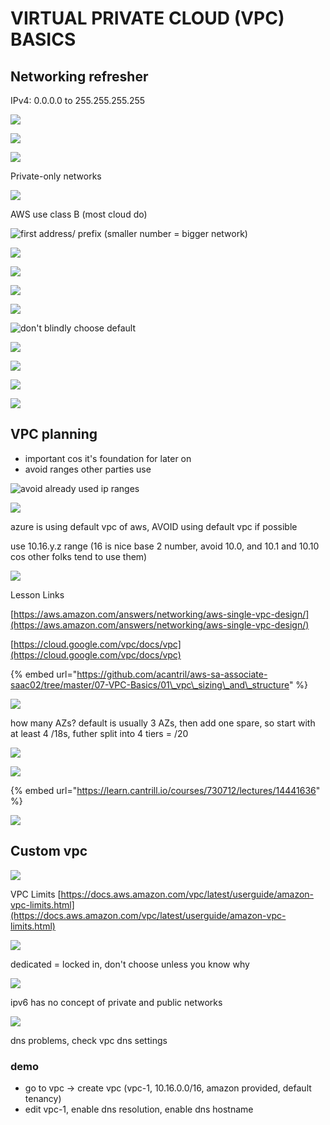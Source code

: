 # VIRTUAL PRIVATE CLOUD \(VPC\) BASICS

## Networking refresher

IPv4: 0.0.0.0 to 255.255.255.255

![](../../../.gitbook/assets/screenshot-2021-07-12-at-9.38.14-pm.png)

![](../../../.gitbook/assets/screenshot-2021-07-12-at-9.38.43-pm.png)

![](../../../.gitbook/assets/screenshot-2021-07-12-at-9.39.12-pm.png)

Private-only networks

![](../../../.gitbook/assets/screenshot-2021-07-12-at-9.40.20-pm.png)

AWS use class B \(most cloud do\)

![first address/ prefix \(smaller number = bigger network\)](../../../.gitbook/assets/screenshot-2021-07-12-at-9.41.11-pm.png)

![](../../../.gitbook/assets/screenshot-2021-07-12-at-9.42.07-pm.png)

![](../../../.gitbook/assets/screenshot-2021-07-12-at-9.42.40-pm.png)

![](../../../.gitbook/assets/screenshot-2021-07-12-at-9.43.47-pm.png)

![](../../../.gitbook/assets/screenshot-2021-07-12-at-9.46.38-pm.png)

![don&apos;t blindly choose default](../../../.gitbook/assets/screenshot-2021-07-12-at-9.47.28-pm.png)

![](../../../.gitbook/assets/screenshot-2021-07-12-at-9.48.21-pm.png)

![](../../../.gitbook/assets/screenshot-2021-07-12-at-9.49.27-pm.png)

![](../../../.gitbook/assets/screenshot-2021-07-12-at-9.51.02-pm.png)

![](../../../.gitbook/assets/screenshot-2021-07-12-at-9.51.19-pm.png)

## VPC planning

* important cos it's foundation for later on
* avoid ranges other parties use

![avoid already used ip ranges](../../../.gitbook/assets/screenshot-2021-07-12-at-9.53.59-pm.png)



![](../../../.gitbook/assets/screenshot-2021-07-12-at-9.54.41-pm.png)

azure is using default vpc of aws, AVOID using default vpc if possible

use 10.16.y.z range \(16 is nice base 2 number, avoid 10.0, and 10.1 and 10.10 cos other folks tend to use them\)

![](../../../.gitbook/assets/screenshot-2021-07-12-at-9.59.25-pm.png)

Lesson Links

[https://aws.amazon.com/answers/networking/aws-single-vpc-design/](https://aws.amazon.com/answers/networking/aws-single-vpc-design/)

[https://cloud.google.com/vpc/docs/vpc](https://cloud.google.com/vpc/docs/vpc)

{% embed url="https://github.com/acantril/aws-sa-associate-saac02/tree/master/07-VPC-Basics/01\_vpc\_sizing\_and\_structure" %}

![](../../../.gitbook/assets/screenshot-2021-07-12-at-10.00.31-pm.png)

how many AZs? default is usually 3 AZs, then add one spare, so start with at least 4 /18s, futher split into 4 tiers = /20

![](../../../.gitbook/assets/screenshot-2021-07-12-at-10.03.11-pm.png)

![](../../../.gitbook/assets/screenshot-2021-07-12-at-10.05.03-pm.png)

{% embed url="https://learn.cantrill.io/courses/730712/lectures/14441636" %}

![](../../../.gitbook/assets/screenshot-2021-07-12-at-10.06.23-pm.png)

## Custom vpc

![](../../../.gitbook/assets/screenshot-2021-07-12-at-10.07.33-pm.png)

VPC Limits [https://docs.aws.amazon.com/vpc/latest/userguide/amazon-vpc-limits.html](https://docs.aws.amazon.com/vpc/latest/userguide/amazon-vpc-limits.html)

![](../../../.gitbook/assets/screenshot-2021-07-12-at-10.09.29-pm.png)

dedicated = locked in, don't choose unless you know why

![](../../../.gitbook/assets/screenshot-2021-07-12-at-10.10.45-pm.png)

ipv6 has no concept of private and public networks

![](../../../.gitbook/assets/screenshot-2021-07-12-at-10.12.56-pm.png)

dns problems, check vpc dns settings

### demo

* go to vpc -&gt; create vpc \(vpc-1, 10.16.0.0/16, amazon provided, default tenancy\)
* edit vpc-1, enable dns resolution, enable dns hostname





